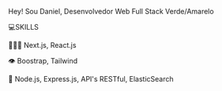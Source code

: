 
Hey! Sou Daniel, Desenvolvedor Web Full Stack Verde/Amarelo

💻SKILLS

👨🏼‍💻 Next.js, React.js

👁️ Boostrap, Tailwind

🧠 Node.js, Express.js, API's RESTful, ElasticSearch


